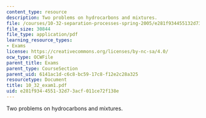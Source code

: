 ```yaml
---
content_type: resource
description: Two problems on hydrocarbons and mixtures.
file: /courses/10-32-separation-processes-spring-2005/e281f934455132d73acf011ce72f138e_10_32_exam1.pdf
file_size: 30844
file_type: application/pdf
learning_resource_types:
- Exams
license: https://creativecommons.org/licenses/by-nc-sa/4.0/
ocw_type: OCWFile
parent_title: Exams
parent_type: CourseSection
parent_uid: 6141ac1d-c6c8-bc59-17c8-f12e2c28a325
resourcetype: Document
title: 10_32_exam1.pdf
uid: e281f934-4551-32d7-3acf-011ce72f138e
---
```

Two problems on hydrocarbons and mixtures.